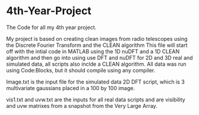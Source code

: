# 4th-Year-Project
The Code for all my 4th year project.

My project is based on creating clean images from radio telescopes using the Discrete Fourier Transform and the CLEAN algorithm
This file will start off with the intial code in MATLAB using the 1D nuDFT and a 1D CLEAN algorithm and then go into using use DFT and nuDFT for 2D and 3D real and simulated data, all scripts also inclde a CLEAN algorithm. All data was run using Code:Blocks, but it should compile using any compiler.

Image.txt is the input file for the simulated data 2D DFT script, which is 3 multivariate gaussians placed in a 100 by 100 image.


vis1.txt and uvw.txt are the inputs for all real data scripts and are visibility and uvw matrixes from a snapshot from the Very Large Array.
